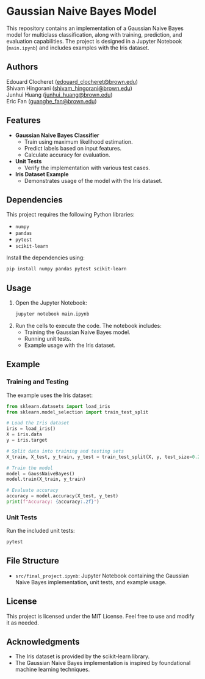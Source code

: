# Gaussian Naive Bayes Model

This repository contains an implementation of a Gaussian Naive Bayes model for multiclass classification, along with training, prediction, and evaluation capabilities. The project is designed in a Jupyter Notebook (`main.ipynb`) and includes examples with the Iris dataset.

## Authors

Edouard Clocheret (edouard_clocheret@brown.edu) <br>
Shivam Hingorani (shivam_hingorani@brown.edu) <br>
Junhui Huang (junhui_huang@brown.edu) <br>
Eric Fan (guanghe_fan@brown.edu)

## Features
- **Gaussian Naive Bayes Classifier**
  - Train using maximum likelihood estimation.
  - Predict labels based on input features.
  - Calculate accuracy for evaluation.
- **Unit Tests**
  - Verify the implementation with various test cases.
- **Iris Dataset Example**
  - Demonstrates usage of the model with the Iris dataset.

## Dependencies
This project requires the following Python libraries:
- `numpy`
- `pandas`
- `pytest`
- `scikit-learn`

Install the dependencies using:
```bash
pip install numpy pandas pytest scikit-learn
```

## Usage
1. Open the Jupyter Notebook:
   ```bash
   jupyter notebook main.ipynb
   ```
2. Run the cells to execute the code. The notebook includes:
   - Training the Gaussian Naive Bayes model.
   - Running unit tests.
   - Example usage with the Iris dataset.

## Example
### Training and Testing
The example uses the Iris dataset:
```python
from sklearn.datasets import load_iris
from sklearn.model_selection import train_test_split

# Load the Iris dataset
iris = load_iris()
X = iris.data
y = iris.target

# Split data into training and testing sets
X_train, X_test, y_train, y_test = train_test_split(X, y, test_size=0.2, random_state=42)

# Train the model
model = GaussNaiveBayes()
model.train(X_train, y_train)

# Evaluate accuracy
accuracy = model.accuracy(X_test, y_test)
print(f"Accuracy: {accuracy:.2f}")
```

### Unit Tests
Run the included unit tests:
```bash
pytest
```

## File Structure
- `src/final_project.ipynb`: Jupyter Notebook containing the Gaussian Naive Bayes implementation, unit tests, and example usage.

## License
This project is licensed under the MIT License. Feel free to use and modify it as needed.

## Acknowledgments
- The Iris dataset is provided by the scikit-learn library.
- The Gaussian Naive Bayes implementation is inspired by foundational machine learning techniques.